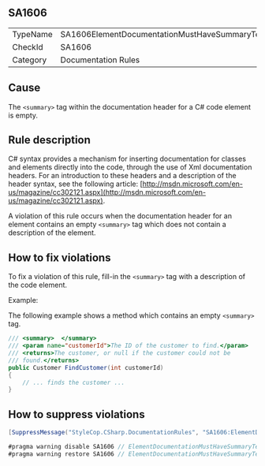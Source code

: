 ﻿## SA1606

<table>
<tr>
  <td>TypeName</td>
  <td>SA1606ElementDocumentationMustHaveSummaryText</td>
</tr>
<tr>
  <td>CheckId</td>
  <td>SA1606</td>
</tr>
<tr>
  <td>Category</td>
  <td>Documentation Rules</td>
</tr>
</table>

## Cause

The `<summary>` tag within the documentation header for a C# code element is empty.

## Rule description

C# syntax provides a mechanism for inserting documentation for classes and elements directly into the code, through the use of Xml documentation headers. For an introduction to these headers and a description of the header syntax, see the following article: [http://msdn.microsoft.com/en-us/magazine/cc302121.aspx](http://msdn.microsoft.com/en-us/magazine/cc302121.aspx).

A violation of this rule occurs when the documentation header for an element contains an empty `<summary>` tag which does not contain a description of the element.

## How to fix violations

To fix a violation of this rule, fill-in the `<summary>` tag with a description of the code element.

Example:

The following example shows a method which contains an empty `<summary>` tag.

```csharp
/// <summary>  </summary>
/// <param name="customerId">The ID of the customer to find.</param>
/// <returns>The customer, or null if the customer could not be
/// found.</returns>
public Customer FindCustomer(int customerId)
{
    // ... finds the customer ...
}
```

## How to suppress violations

```csharp
[SuppressMessage("StyleCop.CSharp.DocumentationRules", "SA1606:ElementDocumentationMustHaveSummaryText", Justification = "Reviewed.")]
```

```csharp
#pragma warning disable SA1606 // ElementDocumentationMustHaveSummaryText
#pragma warning restore SA1606 // ElementDocumentationMustHaveSummaryText
```

